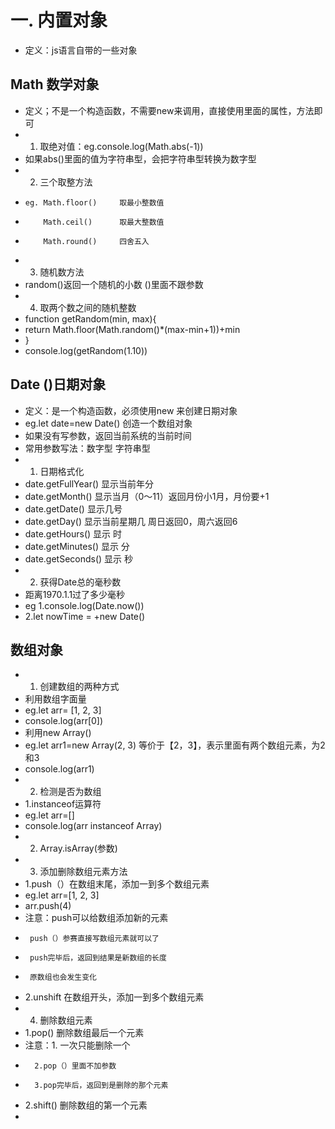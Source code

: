# 一. 内置对象
- 定义：js语言自带的一些对象

## Math 数学对象

- 定义；不是一个构造函数，不需要new来调用，直接使用里面的属性，方法即可
- 1. 取绝对值：eg.console.log(Math.abs(-1))
- 如果abs()里面的值为字符串型，会把字符串型转换为数字型
- 2. 三个取整方法
-     eg. Math.floor()     取最小整数值
-         Math.ceil()      取最大整数值
-         Math.round()     四舍五入
- 3. 随机数方法
- random()返回一个随机的小数      ()里面不跟参数
- 4. 取两个数之间的随机整数
-  function getRandom(min, max){
-    return Math.floor(Math.random()*(max-min+1))+min
-  }
-  console.log(getRandom(1.10))

## Date ()日期对象

- 定义：是一个构造函数，必须使用new 来创建日期对象
- eg.let date=new Date()  创造一个数组对象
- 如果没有写参数，返回当前系统的当前时间
- 常用参数写法：数字型   字符串型
- 1. 日期格式化
- date.getFullYear()  显示当前年分
- date.getMonth()  显示当月（0～11）返回月份小1月，月份要+1
- date.getDate()   显示几号
- date.getDay()  显示当前星期几    周日返回0，周六返回6
- date.getHours()   显示  时
- date.getMinutes()  显示  分
- date.getSeconds()  显示  秒
- 2. 获得Date总的毫秒数
- 距离1970.1.1过了多少毫秒
- eg 1.console.log(Date.now())
-    2.let nowTime = +new Date()

## 数组对象

- 1. 创建数组的两种方式
- 利用数组字面量
-  eg.let arr= [1, 2, 3]
-    console.log(arr[0])
- 利用new Array()
-   eg.let arr1=new Array(2, 3)    等价于【2，3】，表示里面有两个数组元素，为2和3
-   console.log(arr1)   
- 2. 检测是否为数组
-  1.instanceof运算符
-  eg.let arr=[]
-  console.log(arr instanceof Array)
-  2. Array.isArray(参数)
- 3. 添加删除数组元素方法
-  1.push（）在数组末尾，添加一到多个数组元素
- eg.let arr=[1, 2, 3]
-    arr.push(4)
- 注意：push可以给数组添加新的元素
-      push（）参赛直接写数组元素就可以了
-      push完毕后，返回到结果是新数组的长度
-      原数组也会发生变化
-  2.unshift 在数组开头，添加一到多个数组元素 
- 4. 删除数组元素
-  1.pop() 删除数组最后一个元素
-  注意：1. 一次只能删除一个
-       2.pop（）里面不加参数
-       3.pop完毕后，返回到是删除的那个元素
-  2.shift() 删除数组的第一个元素
-  

